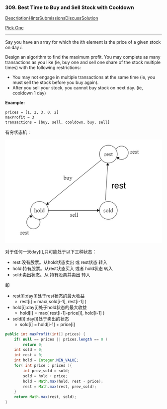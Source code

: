 ### 309. Best Time to Buy and Sell Stock with Cooldown

[Description](https://leetcode.com/problems/best-time-to-buy-and-sell-stock-with-cooldown/description/)[Hints](https://leetcode.com/problems/best-time-to-buy-and-sell-stock-with-cooldown/hints/)[Submissions](https://leetcode.com/problems/best-time-to-buy-and-sell-stock-with-cooldown/submissions/)[Discuss](https://leetcode.com/problems/best-time-to-buy-and-sell-stock-with-cooldown/discuss/)[Solution](https://leetcode.com/problems/best-time-to-buy-and-sell-stock-with-cooldown/solution/)

[Pick One](https://leetcode.com/problems/random-one-question/)

------

Say you have an array for which the *i*th element is the price of a given stock on day *i*.

Design an algorithm to find the maximum profit. You may complete as many transactions as you like (ie, buy one and sell one share of the stock multiple times) with the following restrictions:

- You may not engage in multiple transactions at the same time (ie, you must sell the stock before you buy again).
- After you sell your stock, you cannot buy stock on next day. (ie, cooldown 1 day)

**Example:**

```
prices = [1, 2, 3, 0, 2]
maxProfit = 3
transactions = [buy, sell, cooldown, buy, sell]
```



有穷状态机：

![image](assets/image_1524514844.png)

对于任何一天day[i],只可能处于以下三种状态：

- rest:没有股票。从hold状态卖出 或 rest状态 转入
- hold:持有股票。从rest状态买入 或者 hold状态 转入
- sold:卖出状态。从 持有股票并卖出 转入

即

- rest[i]:day[i]处于rest状态的最大收益
  - rest[i] = max( sold[i-1], rest[i-1] )
- hold[i]:day[i]处于hold状态的最大收益
  - hold[i] = max( rest[i-1]-price[i], hold[i-1] )
- sold[i]:day[i]处于卖出的状态
  - sold[i] = hold[i-1] + price[i]




```java
public int maxProfit(int[] prices) {
    if( null == prices || prices.length == 0 )
        return 0;
    int sold = 0;
    int rest = 0;
    int hold = Integer.MIN_VALUE;
    for( int price : prices ){
        int prev_sold = sold;
        sold = hold + price;
        hold = Math.max(hold, rest - price);
        rest = Math.max(rest, prev_sold);
    }
    return Math.max(rest, sold);
}
```

